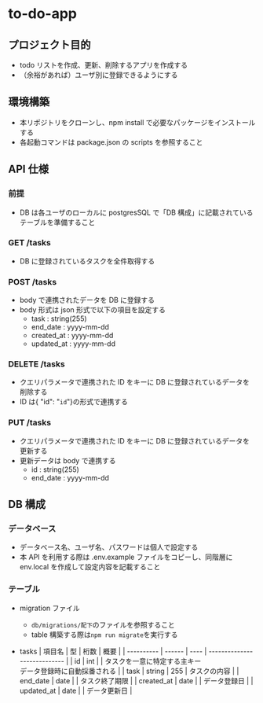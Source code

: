 # to-do-app

## プロジェクト目的

- todo リストを作成、更新、削除するアプリを作成する
- （余裕があれば）ユーザ別に登録できるようにする

## 環境構築

- 本リポジトリをクローンし、npm install で必要なパッケージをインストールする
- 各起動コマンドは package.json の scripts を参照すること

## API 仕様

### 前提

- DB は各ユーザのローカルに postgresSQL で「DB 構成」に記載されているテーブルを準備すること

### GET /tasks

- DB に登録されているタスクを全件取得する

### POST /tasks

- body で連携されたデータを DB に登録する
- body 形式は json 形式で以下の項目を設定する
  - task : string(255)
  - end_date : yyyy-mm-dd
  - created_at : yyyy-mm-dd
  - updated_at : yyyy-mm-dd

### DELETE /tasks

- クエリパラメータで連携された ID をキーに DB に登録されているデータを削除する
- ID は{ "id": "`id`"}の形式で連携する

### PUT /tasks

- クエリパラメータで連携された ID をキーに DB に登録されているデータを更新する
- 更新データは body で連携する
  - id : string(255)
  - end_date : yyyy-mm-dd

<!-- ### PATCH /tasks

- クエリパラメータで連携された ID をキーに DB に登録されているデータを更新する
- 更新データは body で連携する
- ID は{ id: `id`}の形式で連携する
- すでに DB に登録されている内容と連携されたデータを比較し、差分がある項目を更新する
  - 比較対象の項目は task,end_date -->

## DB 構成

### データベース

- データベース名、ユーザ名、パスワードは個人で設定する
- 本 API を利用する際は .env.example ファイルをコピーし、同階層に env.local を作成して設定内容を記載すること

### テーブル

- migration ファイル

  - `db/migrations/配下`のファイルを参照すること
  - table 構築する際は`npm run migrate`を実行する

- tasks
  | 項目名 | 型 | 桁数 | 概要 |
  | ---------- | ------ | ---- | ---------------------------- |
  | id | int | | タスクを一意に特定する主キー<br>データ登録時に自動採番される |
  | task | string | 255 | タスクの内容 |
  | end_date | date | | タスク終了期限 |
  | created_at | date | | データ登録日 |
  | updated_at | date | | データ更新日 |
